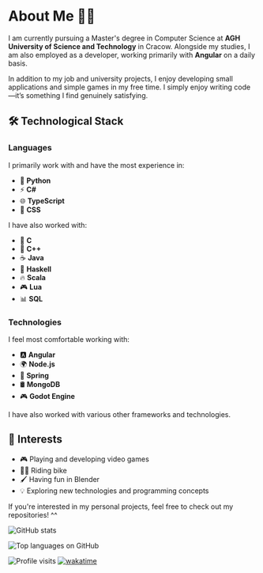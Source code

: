 # About Me 👨‍💻

I am currently pursuing a Master's degree in Computer Science at **AGH University of Science and Technology** in Cracow.
Alongside my studies, I am also employed as a developer, working primarily with **Angular** on a daily basis.

In addition to my job and university projects, I enjoy developing small applications and simple games in my free time.
I simply enjoy writing code—it’s something I find genuinely satisfying.

## 🛠️ Technological Stack

### Languages
I primarily work with and have the most experience in:
- 🐍 **Python**
- ⚡ **C#**
- 🌐 **TypeScript**
- 🎨 **CSS**

I have also worked with:
- 🔹 **C**
- 🔷 **C++**
- ☕ **Java**
- 🔣 **Haskell**
- 🔥 **Scala**
- 🎮 **Lua**
- 📊 **SQL**

### Technologies
I feel most comfortable working with:
- 🅰️ **Angular**
- 🌍 **Node.js**
- 🌿 **Spring**
- 🛢️ **MongoDB**
- 🎮 **Godot Engine**

I have also worked with various other frameworks and technologies.

## 🎯 Interests

- 🎮 Playing and developing video games
- 🚴‍♂️ Riding bike
- 🖌️ Having fun in Blender
- 💡 Exploring new technologies and programming concepts

If you're interested in my personal projects, feel free to check out my repositories! ^^

![GitHub stats](https://github-readme-stats.vercel.app/api?username=kiszkacy&show_icons=true&theme=dark)

![Top languages on GitHub](https://github-readme-stats.vercel.app/api/top-langs/?username=kiszkacy&layout=compact&theme=dark)

![Profile visits](https://komarev.com/ghpvc/?username=kiszkacy "Profile visits since Feb 22 2025")
[![wakatime](https://wakatime.com/badge/user/92cf3ac1-102d-4d79-b9a8-c960cf206839.svg)](https://wakatime.com/@92cf3ac1-102d-4d79-b9a8-c960cf206839 "Total time coded since Jan 15 2025")

